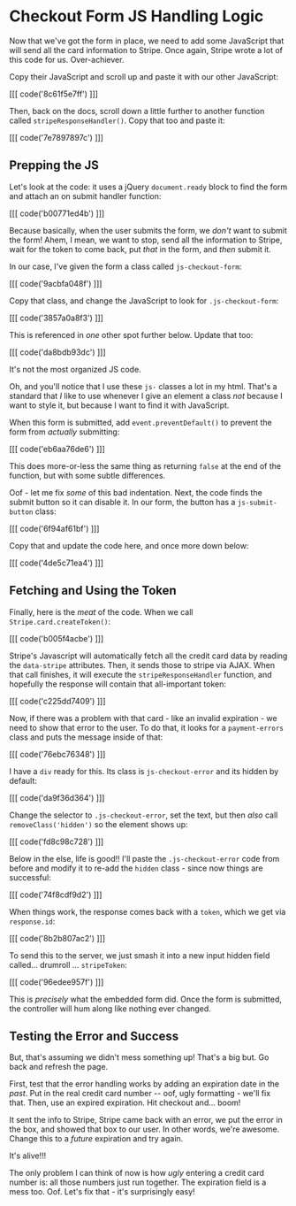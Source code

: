 # Checkout Form JS Handling Logic

Now that we've got the form in place, we need to add some JavaScript that will send
all the card information to Stripe. Once again, Stripe wrote a lot of this code for
us. Over-achiever.

Copy their JavaScript and scroll up and paste it with our other JavaScript:

[[[ code('8c61f5e7ff') ]]]

Then, back on the docs, scroll down a little further to another function
called `stripeResponseHandler()`. Copy that too and paste it:

[[[ code('7e7897897c') ]]]

## Prepping the JS

Let's look at the code: it uses a jQuery `document.ready` block to find the form
and attach an on submit handler function:

[[[ code('b00771ed4b') ]]]

Because basically, when the user submits the form, we *don't* want to submit the form!
Ahem, I mean, we want to stop, send all the information to Stripe, wait for the token
to come back, put *that* in the form, and *then* submit it.

In our case, I've given the form a class called `js-checkout-form`:

[[[ code('9acbfa048f') ]]]

Copy that class, and change the JavaScript to look for `.js-checkout-form`:

[[[ code('3857a0a8f3') ]]]

This is referenced in *one* other spot further below. Update that too:

[[[ code('da8bdb93dc') ]]]

It's not the most organized JS code.

Oh, and you'll notice that I use these `js-` classes a lot in my html. That's
a standard that *I* like to use whenever I give an element a class *not* because
I want to style it, but because I want to find it with JavaScript.

When this form is submitted, add `event.preventDefault()` to prevent the form from
*actually* submitting:

[[[ code('eb6aa76de6') ]]]

This does more-or-less the same thing as returning `false` at the end of the function,
but with some subtle differences. 

Oof - let me fix *some* of this bad indentation. Next, the code finds the submit
button so it can disable it. In our form, the button has a `js-submit-button` class:

[[[ code('6f94af61bf') ]]]

Copy that and update the code here, and once more down below:

[[[ code('4de5c71ea4') ]]]

## Fetching and Using the Token

Finally, here is the *meat* of the code. When we call `Stripe.card.createToken()`:

[[[ code('b005f4acbe') ]]]

Stripe's Javascript will automatically fetch all the credit card data by reading
the `data-stripe` attributes. Then, it sends those to stripe via AJAX. When that call
finishes, it will execute the `stripeResponseHandler` function, and hopefully
the response will contain that all-important token:

[[[ code('c225dd7409') ]]]

Now, if there was a problem with that card - like an invalid expiration - we need
to show that error to the user. To do that, it looks for a `payment-errors` class
and puts the message inside of that:

[[[ code('76ebc76348') ]]]

I have a `div` ready for this. Its class is `js-checkout-error` and its hidden by default:

[[[ code('da9f36d364') ]]]

Change the selector to `.js-checkout-error`, set the text, but then *also* call
`removeClass('hidden')` so the element shows up:

[[[ code('fd8c98c728') ]]]

Below in the else, life is good!! I'll paste the `.js-checkout-error` code
from before and modify it to re-add the `hidden` class - since now things
are successful:

[[[ code('74f8cdf9d2') ]]]

When things work, the response comes back with a `token`, which we get
via `response.id`:

[[[ code('8b2b807ac2') ]]]

To send this to the server, we just smash it into a new input hidden field
called... drumroll ... `stripeToken`:

[[[ code('96edee957f') ]]]

This is *precisely* what the embedded form did. Once the form is submitted,
the controller will hum along like nothing ever changed.

## Testing the Error and Success

But, that's assuming we didn't mess something up! That's a big but. Go back and refresh
the page.

First, test that the error handling works by adding an expiration date in the *past*.
Put in the real credit card number -- oof, ugly formatting - we'll fix that. Then,
use an expired expiration. Hit checkout and... boom! 

It sent the info to Stripe, Stripe came back with an error, we put the error in the
box, and showed that box to our user. In other words, we're awesome. Change this
to a *future* expiration and try again.

It's alive!!!

The only problem I can think of now is how *ugly* entering a credit card number is:
all those numbers just run together. The expiration field is a mess too. Oof. Let's
fix that - it's surprisingly easy!
